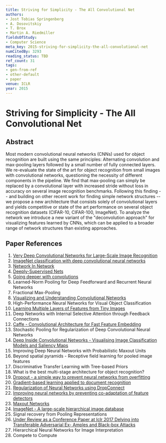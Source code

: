 ```yaml
---
title: Striving for Simplicity - The All Convolutional Net
authors:
- Jost Tobias Springenberg
- A. Dosovitskiy
- T. Brox
- Martin A. Riedmiller
fieldsOfStudy:
- Computer Science
meta_key: 2015-striving-for-simplicity-the-all-convolutional-net
numCitedBy: 3293
reading_status: TBD
ref_count: 31
tags:
- gen-from-ref
- other-default
- paper
venue: ICLR
year: 2015
---
```


# Striving for Simplicity - The All Convolutional Net

## Abstract

Most modern convolutional neural networks (CNNs) used for object recognition are built using the same principles: Alternating convolution and max-pooling layers followed by a small number of fully connected layers. We re-evaluate the state of the art for object recognition from small images with convolutional networks, questioning the necessity of different components in the pipeline. We find that max-pooling can simply be replaced by a convolutional layer with increased stride without loss in accuracy on several image recognition benchmarks. Following this finding -- and building on other recent work for finding simple network structures -- we propose a new architecture that consists solely of convolutional layers and yields competitive or state of the art performance on several object recognition datasets (CIFAR-10, CIFAR-100, ImageNet). To analyze the network we introduce a new variant of the "deconvolution approach" for visualizing features learned by CNNs, which can be applied to a broader range of network structures than existing approaches.

## Paper References

1. [Very Deep Convolutional Networks for Large-Scale Image Recognition](2015-very-deep-convolutional-networks-for-large-scale-image-recognition)
2. [ImageNet classification with deep convolutional neural networks](2012-imagenet-classification-with-deep-convolutional-neural-networks)
3. [Network In Network](2014-network-in-network)
4. [Deeply-Supervised Nets](2015-deeply-supervised-nets)
5. [Going deeper with convolutions](2015-going-deeper-with-convolutions)
6. Learned-Norm Pooling for Deep Feedforward and Recurrent Neural Networks
7. Fractional Max-Pooling
8. [Visualizing and Understanding Convolutional Networks](2014-visualizing-and-understanding-convolutional-networks)
9. High-Performance Neural Networks for Visual Object Classification
10. [Learning Multiple Layers of Features from Tiny Images](2009-learning-multiple-layers-of-features-from-tiny-images)
11. Deep Networks with Internal Selective Attention through Feedback Connections
12. [Caffe - Convolutional Architecture for Fast Feature Embedding](2014-caffe-convolutional-architecture-for-fast-feature-embedding)
13. Stochastic Pooling for Regularization of Deep Convolutional Neural Networks
14. [Deep Inside Convolutional Networks - Visualising Image Classification Models and Saliency Maps](2014-deep-inside-convolutional-networks-visualising-image-classification-models-and-saliency-maps)
15. Improving Deep Neural Networks with Probabilistic Maxout Units
16. Beyond spatial pyramids - Receptive field learning for pooled image features
17. Discriminative Transfer Learning with Tree-based Priors
18. What is the best multi-stage architecture for object recognition?
19. [Dropout - a simple way to prevent neural networks from overfitting](2014-dropout-a-simple-way-to-prevent-neural-networks-from-overfitting)
20. [Gradient-based learning applied to document recognition](1998-lenet5.md)
21. [Regularization of Neural Networks using DropConnect](2013-regularization-of-neural-networks-using-dropconnect)
22. [Improving neural networks by preventing co-adaptation of feature detectors](2012-improving-neural-networks-by-preventing-co-adaptation-of-feature-detectors)
23. [Maxout Networks](2013-maxout-networks)
24. [ImageNet - A large-scale hierarchical image database](2009-imagenet-a-large-scale-hierarchical-image-database)
25. Signal recovery from Pooling Representations
26. [Under Review as a Conference Paper at Iclr 2017 Delving into Transferable Adversarial Ex- Amples and Black-box Attacks](2016-under-review-as-a-conference-paper-at-iclr-2017-delving-into-transferable-adversarial-ex-amples-and-black-box-attacks)
27. Hierarchical Neural Networks for Image Interpretation
28. Compete to Compute
